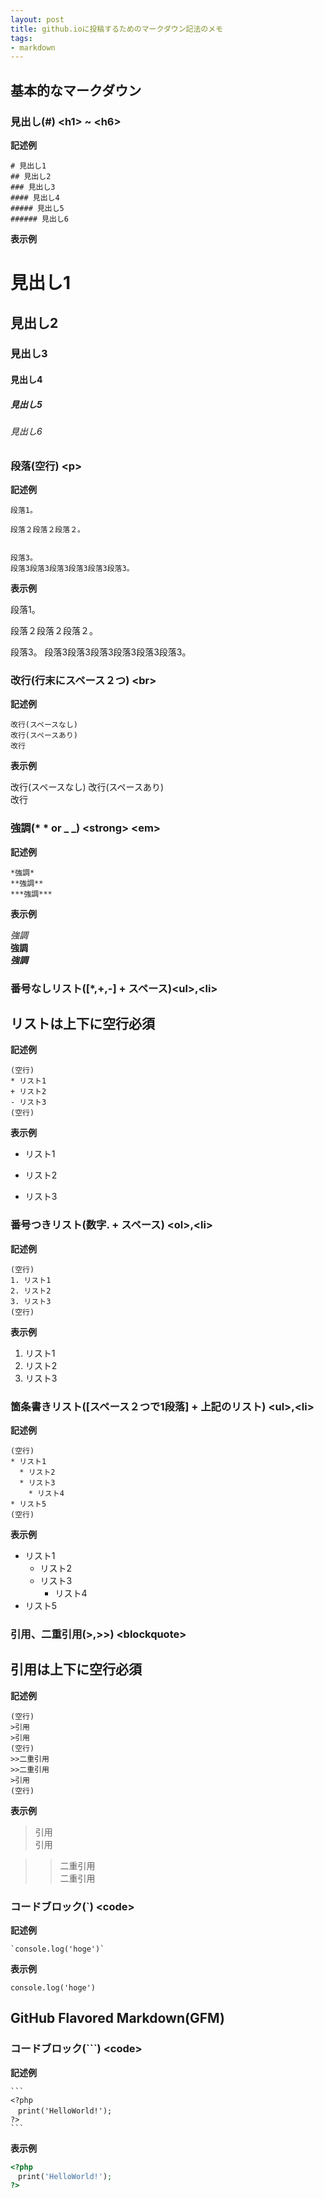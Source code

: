 ```yaml
---
layout: post
title: github.ioに投稿するためのマークダウン記法のメモ
tags:
- markdown
---
```



## 基本的なマークダウン

### 見出し\(\#\) \<h1\> ~ \<h6\>

**記述例**

    # 見出し1
    ## 見出し2
    ### 見出し3
    #### 見出し4
    ##### 見出し5
    ###### 見出し6

**表示例**

# 見出し1

## 見出し2

### 見出し3

#### 見出し4

##### 見出し5

###### 見出し6

### 段落\(空行\) \<p\>

**記述例**

    段落1。
    
    段落２段落２段落２。
        
     
    段落3。
    段落3段落3段落3段落3段落3段落3。

**表示例**

段落1。

段落２段落２段落２。
    
 
段落3。
段落3段落3段落3段落3段落3段落3。

### 改行\(行末にスペース２つ\) \<br\>

**記述例**

    改行(スペースなし)
    改行(スペースあり)  
    改行
    
**表示例**

改行\(スペースなし\)
改行\(スペースあり\)  
改行

### 強調\(\* \* or \_ \_\) \<strong\> \<em\>

**記述例**

    *強調*
    **強調**
    ***強調***

**表示例**

*強調*  
**強調**  
***強調***

### 番号なしリスト\(\[\*,\+,\-\] \+ スペース\)\<ul\>,\<li\>

## リストは上下に空行必須

**記述例**

    (空行)
    * リスト1
    + リスト2
    - リスト3
    (空行)

**表示例**

* リスト1
+ リスト2
- リスト3

### 番号つきリスト\(数字\. \+ スペース\) \<ol\>,\<li\>

**記述例**

    (空行)
    1. リスト1
    2. リスト2
    3. リスト3
    (空行)

**表示例**

1. リスト1
2. リスト2
3. リスト3

### 箇条書きリスト\(\[スペース２つで1段落\] \+ 上記のリスト\) \<ul\>,\<li\>

**記述例**

    (空行)
    * リスト1
      * リスト2
      * リスト3
        * リスト4
    * リスト5
    (空行)

**表示例**

* リスト1
  * リスト2
  * リスト3
    * リスト4
* リスト5

### 引用、二重引用\(\>,\>\>\) \<blockquote\>

## 引用は上下に空行必須


**記述例**

    (空行)
    >引用
    >引用
    (空行)
    >>二重引用
    >>二重引用
    >引用
    (空行)

**表示例**


> 引用  
> 引用

>> 二重引用  
>> 二重引用

### コードブロック\(\`\) \<code\>

**記述例**

    `console.log('hoge')`

**表示例**

`console.log('hoge')`

## GitHub Flavored Markdown(GFM)

### コードブロック\(\`\`\`) \<code\>

**記述例**

    ```
    <?php
    　print('HelloWorld!');
    ?>
    ```

**表示例**

```php
<?php
　print('HelloWorld!');
?>
```
